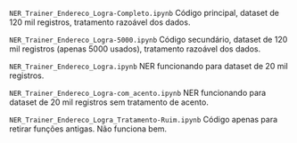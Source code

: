 `NER_Trainer_Endereco_Logra-Completo.ipynb` Código principal, dataset de 120 mil registros, tratamento razoável dos dados.

`NER_Trainer_Endereco_Logra-5000.ipynb` Código secundário, dataset de 120 mil registros (apenas 5000 usados), tratamento razoável dos dados.

`NER_Trainer_Endereco_Logra.ipynb` NER funcionando para dataset de 20 mil registros.

`NER_Trainer_Endereco_Logra-com_acento.ipynb` NER funcionando para dataset de 20 mil registros sem tratamento de acento.

`NER_Trainer_Endereco_Logra_Tratamento-Ruim.ipynb` Código apenas para retirar funções antigas. Não funciona bem.

